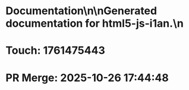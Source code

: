 # Documentation\n\nGenerated documentation for html5-js-i1an.\n

# Touch: 1761475443

# PR Merge: 2025-10-26 17:44:48
